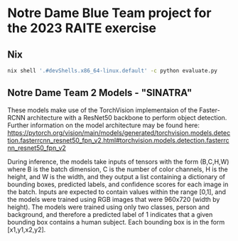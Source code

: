 # Notre Dame Blue Team project for the 2023 RAITE exercise

## Nix

```bash
nix shell '.#devShells.x86_64-linux.default' -c python evaluate.py
```

## Notre Dame Team 2 Models - "SINATRA"
These models make use of the TorchVision implementaion of the Faster-RCNN architecture with a ResNet50 backbone to perform object detection. Further information on the model architecture may be found here: https://pytorch.org/vision/main/models/generated/torchvision.models.detection.fasterrcnn_resnet50_fpn_v2.html#torchvision.models.detection.fasterrcnn_resnet50_fpn_v2

During inference, the models take inputs of tensors with the form (B,C,H,W) where B is the batch dimension, C is the number of color channels, H is the height, and W is the width, and they output a list containing a dictionary of bounding boxes, predicted labels, and confidence scores for each image in the batch. Inputs are expected to contain values within the range [0,1], and the models were trained using RGB images that were 960x720 (width by height). The models were trained using only two classes, person and background, and therefore a predicted label of 1 indicates that a given bounding box contains a human subject. Each bounding box is in the form [x1,y1,x2,y2]. 
